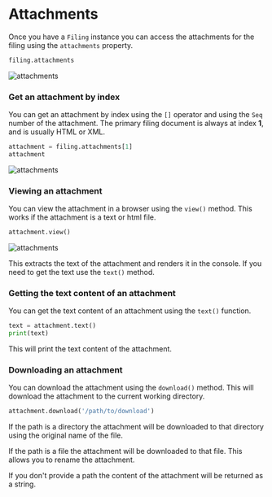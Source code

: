 # Attachments

Once you have a `Filing` instance you can access the attachments for the filing using the `attachments` property.

```python
filing.attachments
```

![attachments](https://raw.githubusercontent.com/dgunning/edgartools/main/docs/images/attachments.png)

### Get an attachment by index
You can get an attachment by index using the `[]` operator and using the `Seq` number of the attachment.
The primary filing document is always at index **1**, and is usually HTML or XML.

```python
attachment = filing.attachments[1]
attachment
```

![attachments](https://raw.githubusercontent.com/dgunning/edgartools/main/docs/images/snowflake-attachments.png)


### Viewing an attachment

You can view the attachment in a browser using the `view()` method. This works if the attachment is a text or html file.

```python
attachment.view()
```
![attachments](https://raw.githubusercontent.com/dgunning/edgartools/main/docs/images/view-attachment.png)

This extracts the text of the attachment and renders it in the console. If you need to get the text use the `text()` method.

### Getting the text content of an attachment

You can get the text content of an attachment using the `text()` function.

```python
text = attachment.text()
print(text)
```

This will print the text content of the attachment.


### Downloading an attachment

You can download the attachment using the `download()` method. This will download the attachment to the current working directory.

```python
attachment.download('/path/to/download')
```

If the path is a directory the attachment will be downloaded to that directory using the original name of the file.

If the path is a file the attachment will be downloaded to that file. This allows you to rename the attachment.

If you don't provide a path the content of the attachment will be returned as a string.




